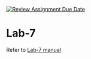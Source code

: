 [![Review Assignment Due Date](https://classroom.github.com/assets/deadline-readme-button-24ddc0f5d75046c5622901739e7c5dd533143b0c8e959d652212380cedb1ea36.svg)](https://classroom.github.com/a/xw0yMMwt)
# Lab-7

Refer to [Lab-7 manual](https://nju-cn-course.gitbook.io/nju-computer-network-lab-manual/lab-7)
